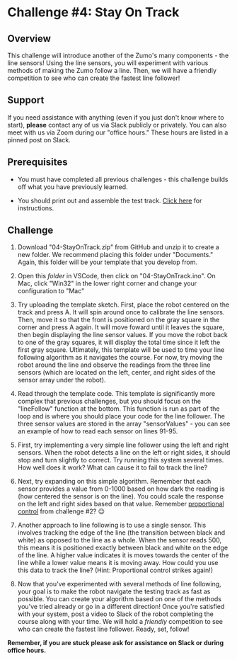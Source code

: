 # Challenge #4: Stay On Track

## Overview

This challenge will introduce another of the Zumo's many components - the line sensors! Using the line sensors, you will experiment with various methods of making the Zumo follow a line. Then, we will have a friendly competition to see who can create the fastest line follower!

## Support

If you need assistance with anything (even if you just don't know where to start), **please** contact any of us via Slack publicly or privately. You can also meet with us via Zoom during our "office hours." These hours are listed in a pinned post on Slack.

## Prerequisites

* You must have completed all previous challenges - this challenge builds off what you have previously learned.

* You should print out and assemble the test track. [Click here](TrackSetup.md) for instructions.

## Challenge

1. Download "04-StayOnTrack.zip" from GitHub and unzip it to create a new folder. We recommend placing this folder under "Documents." Again, this folder will be your template that you develop from.

2. Open this *folder* in VSCode, then click on "04-StayOnTrack.ino". On Mac, click "Win32" in the lower right corner and change your configuration to "Mac"

3. Try uploading the template sketch. First, place the robot centered on the track and press A. It will spin around once to calibrate the line sensors. Then, move it so that the front is positioned on the gray square in the corner and press A again. It will move foward until it leaves the square, then begin displaying the line sensor values. If you move the robot back to one of the gray squares, it will display the total time since it left the first gray square. Ultimately, this template will be used to time your line following algorithm as it navigates the course. For now, try moving the robot around the line and observe the readings from the three line sensors (which are located on the left, center, and right sides of the sensor array under the robot).

4. Read through the template code. This template is significantly more complex that previous challenges, but you should focus on the "lineFollow" function at the bottom. This function is run as part of the loop and is where you should place your code for the line follower. The three sensor values are stored in the array "sensorValues" - you can see an example of how to read each sensor on lines 91-95.

5. First, try implementing a very simple line follower using the left and right sensors. When the robot detects a line on the left or right sides, it should stop and turn slightly to correct. Try running this system several times. How well does it work? What can cause it to fail to track the line?

6. Next, try expanding on this simple algorithm. Remember that each sensor provides a value from 0-1000 based on how dark the reading is (how centered the sensor is on the line). You could scale the response on the left and right sides based on that value. Remember [proportional control](../02-PrecisionPlease/PostChallenge.md#approach-4-proportional-control-low-gain) from challenge #2? :wink:

7. Another approach to line following is to use a single sensor. This involves tracking the edge of the line (the transition between black and white) as opposed to the line as a whole. When the sensor reads 500, this means it is positioned exactly between black and white on the edge of the line. A higher value indicates it is moves towards the center of the line while a lower value means it is moving away. How could you use this data to track the line? (Hint: Proportional control strikes again!)

8. Now that you've experimented with several methods of line following, your goal is to make the robot navigate the testing track as fast as possible. You can create your algorithm based on one of the methods you've tried already or go in a different direction! Once you're satisfied with your system, post a video to Slack of the robot completing the course along with your time. We will hold a *friendly* competition to see who can create the fastest line follower. Ready, set, follow!

**Remember, if you are stuck please ask for assistance on Slack or during office hours.**